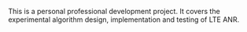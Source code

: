 This is a personal professional development project. It covers the  experimental algorithm design, implementation and testing of LTE ANR.
